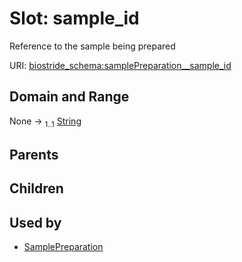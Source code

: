 
# Slot: sample_id

Reference to the sample being prepared

URI: [biostride_schema:samplePreparation__sample_id](https://w3id.org/biostride/schema/samplePreparation__sample_id)


## Domain and Range

None &#8594;  <sub>1..1</sub> [String](types/String.md)

## Parents


## Children


## Used by

 * [SamplePreparation](SamplePreparation.md)
